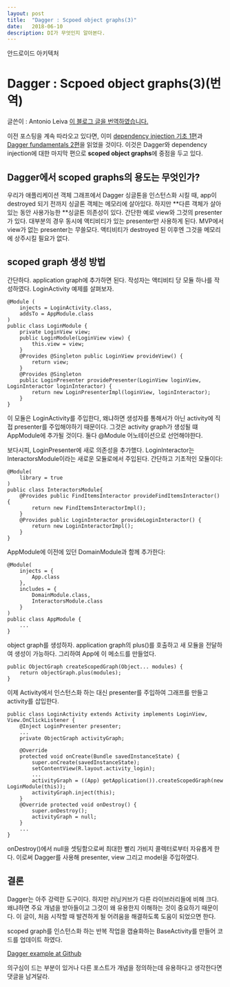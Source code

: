 ```yaml
---
layout: post
title:  "Dagger : Scpoed object graphs(3)"
date:   2018-06-10
description: DI가 무엇인지 알아본다.
---
```

<p class="intro"><span class="dropcap">안</span>드로이드 아키텍처</p>

# Dagger : Scpoed object graphs(3)(번역)

글쓴이 : Antonio Leiva
[이 블로그 글을 번역하였습니다.](https://antonioleiva.com/dagger-3/)

이전 포스팅을 계속 따라오고 있다면, 이미 [dependency injection 기초 1편](http://antonioleiva.com/dependency-injection-android-dagger-part-1/)과 [Dagger fundamentals 2편](http://antonioleiva.com/dagger-android-part-2/)을 읽었을 것이다. 이것은 Dagger와 dependency injection에 대한 마지막 편으로 **scoped object graphs**에 중점을 두고 있다.

## Dagger에서 scoped graphs의 용도는 무엇인가?

우리가 애플리케이션 객체 그래프에서 Dagger 싱글톤을 인스턴스화 시킬 때, app이 destroyed 되기 전까지 싱글톤 객체는 메모리에 살아있다. 하지만 **다른 객체가 살아있는 동안 사용가능한 **싱글톤 의존성이 있다. 간단한 예로 view와 그것의 presenter가 있다. 대부분의 경우 동시에 액티비티가 있는 presenter만 사용하게 된다. MVP에서 view가 없는 presenter는 무쓸모다. 액티비티가 destroyed 된 이후엔 그것을 메모리에 상주시킬 필요가 없다.

## scoped graph 생성 방법

간단하다. application graph에 추가하면 된다. 작성자는 액티비티 당 모듈 하나를 작성하였다. LoginActivity 예제를 살펴보자.
~~~
@Module (
	injects = LoginActivity.class,
    addsTo = AppModule.class
)
public class LoginModule {
	private LoginView view;
    public LoginModule(LoginView view) {
    	this.view = view;
    }
    @Provides @Singleton public LoginView provideView() {
    	return view;
    }
    @Provides @Singleton
    public LoginPresenter providePresenter(LoginView loginView, LoginInteractor loginInteractor) {
    	return new LoginPresenterImpl(loginView, loginInteractor);
    }
}
~~~
이 모듈은 LoginActivity를 주입한다, 왜냐하면 생성자를 통해서가 아닌 activity에 직접 presenter를 주입해야하기 때문이다. 그것은 activity graph가 생성될 떄 AppModule에 추가될 것이다. 둘다 @Module 어노테이션으로 선언해야한다.

보다시피, LoginPresenter에 새로 의존성을 추가했다. LoginInteractor는 InteractorsModule이라는 새로운 모듈로에서 주입된다. 간단하고 기초적인 모듈이다:
~~~
@Module(
	library = true
)
public class InteractorsModule{
	@Provides public FindItemsInteractor provideFindItemsInteractor() {
    	return new FindItemsInteractorImpl();
    }
    @Provides public LoginInteractor provideLoginInteractor() {
    	return new LoginInteractorImpl();
    }
}
~~~
AppModule에 이전에 있던 DomainModule과 함께 추가한다:
~~~
@Module(
	injects = {
    	App.class
    },
    includes = {
    	DomainModule.class,
        InteractorsModule.class
    }
)
public class AppModule {
	...
}
~~~

object graph를 생성하자. application graph의 plus()를 호출하고 새 모듈을 전달하여 생성이 가능하다. 그리하여 App에 이 메소드를 만들었다.
~~~
public ObjectGraph createScopedGraph(Object... modules) {
	return objectGraph.plus(modules);
}
~~~
이제 Activity에서 인스턴스화 하는 대신 presenter를 주입하여 그래프를 만들고 activity를 삽입한다.
~~~
public class LoginActivity extends Activity implements LoginView, View.OnClickListener {
	@Inject LoginPresenter presenter;
    ...
    private ObjectGraph activityGraph;
    
    @Override
    protected void onCreate(Bundle savedInstanceState) {
    	super.onCreate(savedInstanceState);
        setContentView(R.layout.activity_login);
        ...
        activityGraph = ((App) getApplication()).createScopedGraph(new LoginModule(this));
        activityGraph.inject(this);
    }
    @Override protected void onDestroy() {
    	super.onDestroy();
        activityGraph = null;
    }
    ...
}
~~~
onDestroy()에서 null을 셋팅함으로써 최대한 빨리 가비지 콜렉터로부터 자유롭게 한다. 이로써 Dagger를 사용해 presenter, view 그리고 model을 주입하였다.

## 결론
Dagger는 아주 강력한 도구이다. 하지만 러닝커브가 다른 라이브러리들에 비해 크다. 왜냐하면 주요 개념을 받아들이고 그것이 왜 유용한지 이해하는 것이 중요하기 때문이다. 이 글이, 처음 시작할 때 발견하게 될 어려움을 해결하도록 도움이 되었으면 한다.

scoped graph를 인스턴스화 하는 반복 작업을 캡슐화하는 BaseActivity를 만들어 코드를 업데이트 하였다.

[Dagger example at Github](https://github.com/antoniolg/DaggerExample)

의구심이 드는 부분이 있거나 다른 포스트가 개념을 정의하는데 유용하다고 생각한다면 댓글을 남겨달라.
